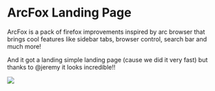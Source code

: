 # ArcFox Landing Page

ArcFox is a pack of firefox improvements inspired by arc browser that brings cool features like sidebar tabs, browser control, search bar and much more!

And it got a landing simple landing page (cause we did it very fast) but thanks to @jeremy it looks incredible!!

<img src="landing.png"></img>
